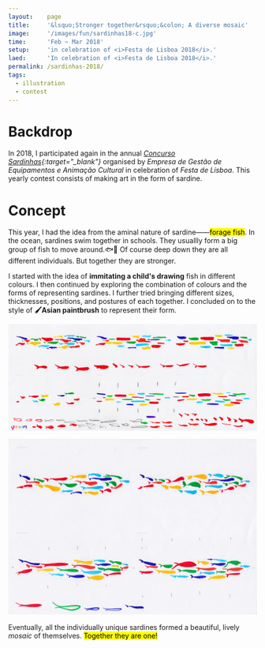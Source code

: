 ```yaml
---
layout:    page
title:     '&lsquo;Stronger together&rsquo;&colon; A diverse mosaic'
image:     '/images/fun/sardinhas18-c.jpg'
time:      'Feb ~ Mar 2018'
setup:     'in celebration of <i>Festa de Lisboa 2018</i>.'
laed:      'In celebration of <i>Festa de Lisboa 2018</i>.'
permalink: /sardinhas-2018/
tags:
  - illustration
  - contest
---
```


# Backdrop
In 2018, I participated again in the annual <i>[Concurso Sardinhas](http://lisboanarua.com/blog/2018/02/15/esta-aberto-concurso-sardinhas-festas-lisboa-2018/){:target="_blank"}</i> organised by <i>Empresa de Gestão de Equipamentos e Animação Cultural</i> in celebration of <i>Festa de Lisboa</i>. This yearly contest consists of making art in the form of sardine.

# Concept
This year, I had the idea from the aminal nature of sardine——<mark>forage fish</mark>. In the ocean, sardines swim together in schools. They usuallly form a big group of fish to move around.🐟🐠 Of course deep down they are all different individuals. But together they are stronger.

I started with the idea of **immitating a child's drawing** fish in different colours. I then continued by exploring the combination of colours and the forms of representing sardines. I further tried bringing different sizes, thicknesses, positions, and postures of each together. I concluded on to the style of **🖌Asian paintbrush** to represent their form.

![Draft 1](/images/fun/sardinhas18-01.jpg)

![Draft 2](/images/fun/sardinhas18-02.jpg)

Eventually, all the individually unique sardines formed a beautiful, lively *mosaic* of themselves. <mark>Together they are one!</mark>